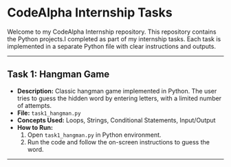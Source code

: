 # CodeAlpha Internship Tasks

Welcome to my CodeAlpha Internship repository. This repository contains the Python projects.I completed as part of my internship tasks. Each task is implemented in a separate Python file with clear instructions and outputs.

---

## Task 1: Hangman Game
- **Description:** Classic hangman game implemented in Python. The user tries to guess the hidden word by entering letters, with a limited number of attempts.
- **File:** `task1_hangman.py`
- **Concepts Used:** Loops, Strings, Conditional Statements, Input/Output
- **How to Run:**  
  1. Open `task1_hangman.py` in Python environment.  
  2. Run the code and follow the on-screen instructions to guess the word.

---

